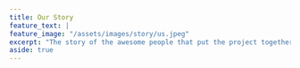 ```yaml
---
title: Our Story
feature_text: |
feature_image: "/assets/images/story/us.jpeg"
excerpt: "The story of the awesome people that put the project together"
aside: true
---
```



